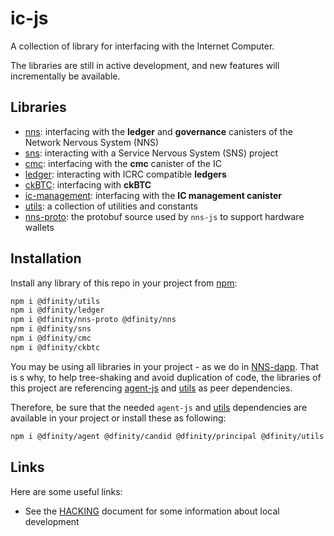 # ic-js

A collection of library for interfacing with the Internet Computer.

The libraries are still in active development, and new features will incrementally be available.

## Libraries

- [nns](/packages/nns): interfacing with the **ledger** and **governance** canisters of the Network Nervous System (NNS)
- [sns](/packages/sns): interacting with a Service Nervous System (SNS) project
- [cmc](/packages/cmc): interfacing with the **cmc** canister of the IC
- [ledger](/packages/ledger): interacting with ICRC compatible **ledgers**
- [ckBTC](/packages/ckbtc): interfacing with **ckBTC**
- [ic-management](/packages/ic-management): interfacing with the **IC management canister**
- [utils](/packages/utils): a collection of utilities and constants
- [nns-proto](/packages/nns-proto): the protobuf source used by `nns-js` to support hardware wallets

## Installation

Install any library of this repo in your project from [npm](https://www.npmjs.com):

```bash
npm i @dfinity/utils
npm i @dfinity/ledger
npm i @dfinity/nns-proto @dfinity/nns
npm i @dfinity/sns
npm i @dfinity/cmc
npm i @dfinity/ckbtc
```

You may be using all libraries in your project - as we do in [NNS-dapp](https://github.com/dfinity/nns-dapp/).
That is s why, to help tree-shaking and avoid duplication of code, the libraries of this project are referencing [agent-js](https://github.com/dfinity/agent-js) and [utils](/packages/utils) as peer dependencies.

Therefore, be sure that the needed `agent-js` and [utils](/packages/utils) dependencies are available in your project or install these as following:

```bash
npm i @dfinity/agent @dfinity/candid @dfinity/principal @dfinity/utils
```

## Links

Here are some useful links:

- See the [HACKING](/HACKING.md) document for some information about local development
